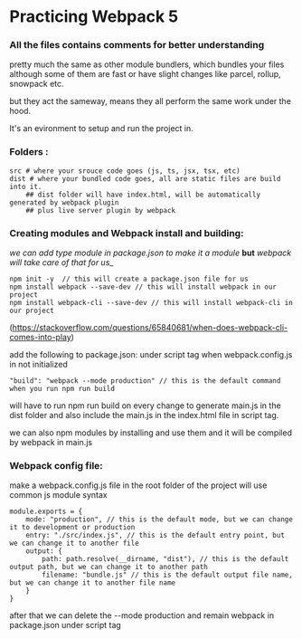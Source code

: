 # Practicing Webpack 5

### All the files contains comments for better understanding

pretty much the same as other module bundlers, which bundles your files
although some of them are fast or have slight changes like parcel, rollup, snowpack etc.

but they act the sameway, means they all perform the same work under the hood.

It's an evironment to setup and run the project in.

### Folders : 
```
src # where your srouce code goes (js, ts, jsx, tsx, etc)
dist # where your bundled code goes, all are static files are build into it.
    ## dist folder will have index.html, will be automatically generated by webpack plugin 
    ## plus live server plugin by webpack
``` 

### Creating modules and Webpack install and building:
_we can add type module in package.json to make it a module_
    **but** 
_webpack will take care of that for us__
```
npm init -y  // this will create a package.json file for us
npm install webpack --save-dev // this will install webpack in our project
npm install webpack-cli --save-dev // this will install webpack-cli in our project
```
(https://stackoverflow.com/questions/65840681/when-does-webpack-cli-comes-into-play)

add the following to package.json: under script tag when webpack.config.js in not initialized
```
"build": "webpack --mode production" // this is the default command when you run npm run build
```

will have to run npm run build on every change to generate main.js in the dist folder and also include the main.js in the index.html file in script tag.

we can also npm modules by installing and use them and it will be compiled by webpack in main.js

### Webpack config file:
make a webpack.config.js file in the root folder of the project
will use common js module syntax

```
module.exports = {
    mode: "production", // this is the default mode, but we can change it to development or production
    entry: "./src/index.js", // this is the default entry point, but we can change it to another file
    output: {
        path: path.resolve(__dirname, "dist"), // this is the default output path, but we can change it to another path
        filename: "bundle.js" // this is the default output file name, but we can change it to another file name
    }
}
```
after that we can delete the --mode production and remain webpack in package.json under script tag